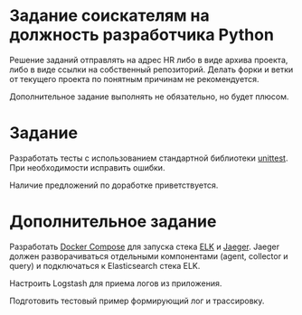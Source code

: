 # Задание соискателям на должность разработчика Python
Решение заданий отправлять на адрес HR либо в виде архива проекта, либо в виде ссылки на собственный репозиторий.
Делать форки и ветки от текущего проекта по понятным причинам не рекомендуется. 

Дополнительное задание выполнять не обязательно, но будет плюсом.

# Задание
Разработать тесты с использованием стандартной библиотеки 
[unittest](https://docs.python.org/3/library/unittest.html "Unit testing framework").
При необходимости исправить ошибки.

Наличие предложений по доработке приветствуется.

# Дополнительное задание
Разработать [Docker Compose](https://docs.docker.com/compose/ "Overview of Docker Compose") для запуска стека 
[ELK](https://www.elastic.co/what-is/elk-stack "ELK Stack") и [Jaeger](https://www.jaegertracing.io/ "Jaeger"). 
Jaeger должен разворачиваться отдельными компонентами (agent, collector и query) и подключаться к Elasticsearch 
стека ELK.

Настроить Logstash для приема логов из приложения.

Подготовить тестовый пример формирующий лог и трассировку.
